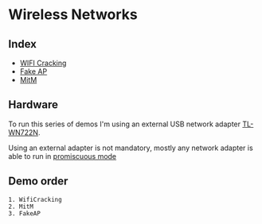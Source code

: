 # Wireless Networks

## Index

* [WIFI Cracking](./WIFICracking/README.md)
* [Fake AP](./FakeAP/README.md)
* [MitM](./MitM/README.md)

## Hardware

To run this series of demos I'm using an external USB network adapter [TL-WN722N](https://www.amazon.es/TP-LINK-TL-WN722NV2-Adaptador-inal%C3%A1mbrico-10-6-10-11/dp/B002SZEOLG).

Using an external adapter is not mandatory, mostly any network adapter is able to run in [promiscuous mode](https://en.wikipedia.org/wiki/Promiscuous_mode)

## Demo order

    1. WifiCracking
    2. MitM
    3. FakeAP 